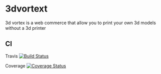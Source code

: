 # 3dvortext
3d vortex is a web commerce that allow you to print your own 3d models without a 3d printer

## CI
Travis
[![Build Status](https://travis-ci.com/LautaroNavarro/3dvortex.svg?branch=master)](https://travis-ci.com/LautaroNavarro/3dvortex)

Coverage
[![Coverage Status](https://coveralls.io/repos/github/LautaroNavarro/3dvortext/badge.svg?branch=)](https://coveralls.io/github/LautaroNavarro/3dvortext?branch=)